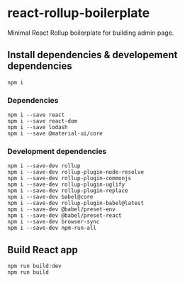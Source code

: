 # react-rollup-boilerplate
Minimal React Rollup boilerplate for building admin page. 


## Install dependencies & developement dependencies
```
npm i
```


### Dependencies
```
npm i --save react
npm i --save react-dom
npm i --save lodash
npm i --save @material-ui/core
```

### Development dependencies
```
npm i --save-dev rollup
npm i --save-dev rollup-plugin-node-resolve
npm i --save-dev rollup-plugin-commonjs
npm i --save-dev rollup-plugin-uglify
npm i --save-dev rollup-plugin-replace
npm i --save-dev babel@core
npm i --save-dev rollup-plugin-babel@latest
npm i --save-dev @babel/preset-env
npm i --save-dev @babel/preset-react
npm i --save-dev browser-sync
npm i --save-dev npm-run-all
```

## Build React app
```
npm run build:dev
npm run build
```

